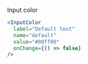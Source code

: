 Input color
```jsx
<InputColor
  label="Default text" 
  name="default" 
  value="#00ff00" 
  onChange={() => false} 
/>
```
